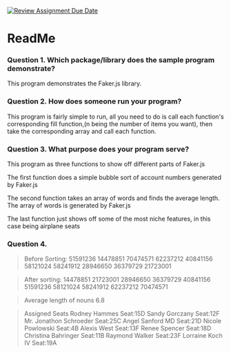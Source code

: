 [![Review Assignment Due Date](https://classroom.github.com/assets/deadline-readme-button-24ddc0f5d75046c5622901739e7c5dd533143b0c8e959d652212380cedb1ea36.svg)](https://classroom.github.com/a/FJiO-WNb)
# ReadMe
### Question 1.  Which package/library does the sample program demonstrate?
This program demonstrates the Faker.js library.

### Question 2.  How does someone run your program? 
This program is fairly simple to run, all you need to do is call each function's corresponding fill function,(n being the number of items you want), then take the corresponding array and call each function.

### Question 3. What purpose does your program serve?
This program as three functions to show off different parts of Faker.js

The first function does a simple bubble sort of account numbers generated by Faker.js

The second function takes an array of words and finds the average length. The array of words is generated by Faker.js

The last function just shows off some of the most niche features, in this case being airplane seats


### Question 4.
> Before Sorting: 
> 51591236
> 14478851
> 70474571
> 62237212
> 40841156
> 58121024
> 58241912
> 28946650
> 36379729
> 21723001

> After sorting:
> 14478851
> 21723001
> 28946650
> 36379729
> 40841156
> 51591236
> 58121024
> 58241912
> 62237212
> 70474571

> Average length of nouns
> 6.8

> Assigned Seats
> Rodney Hammes Seat:15D
> Sandy Gorczany Seat:12F
> Mr. Jonathon Schroeder Seat:25C
> Angel Sanford MD Seat:21D
> Nicole Powlowski Seat:4B
> Alexis West Seat:13F
> Renee Spencer Seat:18D
> Christina Bahringer Seat:11B
> Raymond Walker Seat:23F
> Lorraine Koch IV Seat:19A
